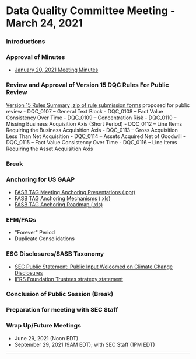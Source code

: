 # Data Quality Committee Meeting - March 24, 2021

### Introductions 
  
### Approval of Minutes
  + [January 20, 2021 Meeting Minutes](DRAFTDQCMeetingNotes012021.docx?raw=true)

### Review and Approval of Version 15 DQC Rules For Public Review
[Version 15 Rules Summary](v15Summary.docx?raw=true) [.zip of rule submission forms](v15proposed.zip) proposed for public review
    - DQC_0107 – General Text Block
    - DQC_0108 – Fact Value Consistency Over Time
    - DQC_0109 – Concentration Risk
    - DQC_0110 – Missing Business Acquisition Axis (Short Period)
    - DQC_0112 – Line Items Requiring the Business Acquisition Axis
    - DQC_0113 – Gross Acquisition Less Than Net Acquisition
    - DQC_0114 – Assets Acquired Net of Goodwill
    - DQC_0115 – Fact Value Consistency Over Time
    - DQC_0116 – Line Items Requiring the Asset Acquisition Axis

### Break

### Anchoring for US GAAP
  + [FASB TAG Meeting Anchoring Presentations (.ppt)](02-XBRLTAGMtg_20210211_Anchoring.pptx?raw=true)
  + [FASB TAG Anchoring Mechanisms (.xls)](02-XBRLTAGMtg_20210211_AnchoringAppendixA_Mechanisms.xlsx?raw=true)
  + [FASB TAG Anchoring Roadmap (.xls)](02-XBRLTAGMtg_20210211_AnchoringAppendixB_Roadmap.xlsx?raw=true)

### EFM/FAQs
  + "Forever" Period
  + Duplicate Consolidations

### ESG Disclosures/SASB Taxonomy
  + [SEC Public Statement: Public Input Welcomed on Climate Change Disclosures](https://www.sec.gov/news/public-statement/lee-climate-change-disclosures)
  + [IFRS Foundation Trustees strategy statement](
https://www.ifrs.org/news-and-events/2021/03/trustees-announce-strategic-direction-based-on-feedback-to-sustainability-reporting-consultation/)

### Conclusion of Public Session (Break)

### Preparation for meeting with SEC Staff

### Wrap Up/Future Meetings
  + June 29, 2021 (Noon EDT)
  + September 29, 2021 (9AM EDT); with SEC Staff (1PM EDT)
______________________
